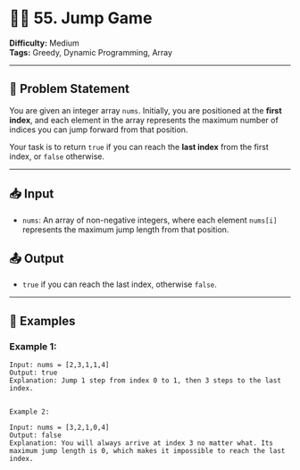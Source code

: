 # 🏃‍♂️ 55. Jump Game

**Difficulty:** Medium  
**Tags:** Greedy, Dynamic Programming, Array

---

## 🧠 Problem Statement

You are given an integer array `nums`. Initially, you are positioned at the **first index**, and each element in the array represents the maximum number of indices you can jump forward from that position.

Your task is to return `true` if you can reach the **last index** from the first index, or `false` otherwise.

---

## 📥 Input

- `nums`: An array of non-negative integers, where each element `nums[i]` represents the maximum jump length from that position.

## 📤 Output

- `true` if you can reach the last index, otherwise `false`.

---

## 🧪 Examples

### Example 1:
```text
Input: nums = [2,3,1,1,4]
Output: true
Explanation: Jump 1 step from index 0 to 1, then 3 steps to the last index.


Example 2:

Input: nums = [3,2,1,0,4]
Output: false
Explanation: You will always arrive at index 3 no matter what. Its maximum jump length is 0, which makes it impossible to reach the last index.
